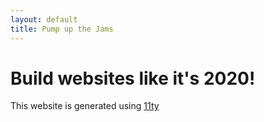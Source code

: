 ```yaml
---
layout: default
title: Pump up the Jams
---
```


# Build websites like it's 2020!

This website is generated using [11ty](https://11ty.dev)